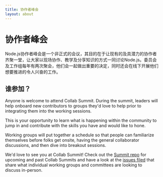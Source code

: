 ```yaml
---
title: 协作者峰会
layout: about
---
```


# 协作者峰会

Node.js协作者峰会是一个非正式的会议，其目的在于让现有的及具潜力的协作者齐聚一堂，让大家以现场协作、教学及分享知识的方式一同讨论Node.js。委员会及工作组每年有两次聚会，他们会一起做出重要的决定，同时还会在线下开展他们想要推进的令人兴奋的工作。

## 谁参加？

Anyone is welcome to attend Collab Summit. During the
summit, leaders will help onboard new contributors to groups they'd love to help
prior to integrating them into the working sessions.

This is your opportunity to learn what is happening within the community to jump
in and contribute with the skills you have and would like to hone.

Working groups will put together a schedule so that people can
familiarize themselves before folks get onsite, having the general collaborator
discussions, and then dive into breakout sessions.

We'd love to see you at Collab Summit! Check out the [Summit repo](https://github.com/nodejs/summit)
for upcoming and past Collab Summits and have a look at the
[issues filed](https://github.com/nodejs/summit/issues) that share what
individual working groups and committees are looking to discuss in-person.
